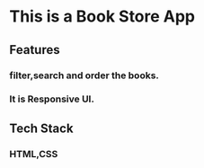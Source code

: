 # This is a Book Store App

## Features 
### filter,search and order the books.
### It is Responsive UI.

## Tech Stack
### HTML,CSS
